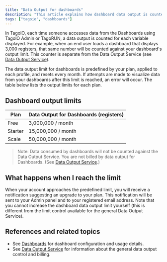 ```yaml
---
title: "Data Output for dashboards"
description: "This article explains how dashboard data output is counted in TagoIO, the monthly output limits per plan, and what happens when you reach those limits."
tags: ["tagoio", "dashboards"]
---
```


In TagoIO, each time someone accesses data from the Dashboards using TagoIO Admin or TagoRUN, a data output is counted for each variable displayed. For example, when an end user loads a dashboard that displays 3,000 registers, that same number will be counted against your dashboard's output limit. This counter is separate from the Data Output Service (see [Data Output Service](../services/data-output-service)).

The data output limit for dashboards is predefined by your plan, applied to each profile, and resets every month. If attempts are made to visualize data from your dashboards after this limit is reached, an error will occur. The table below lists the output limits for each plan.

## Dashboard output limits

| Plan    | Data Output for Dashboards (registers) |
|---------|----------------------------------------|
| Free    | 3,000,000 / month                      |
| Starter | 15,000,000 / month                     |
| Scale   | 50,000,000 / month                     |

> Note: Data consumed by dashboards will not be counted against the Data Output Service. You are not billed by data output for Dashboards. (See [Data Output Service](../services/data-output-service).)

## What happens when I reach the limit

When your account approaches the predefined limit, you will receive a notification suggesting an upgrade to your plan. This notification will be sent to your Admin panel and to your registered email address. Note that you cannot increase the dashboard data output limit yourself (this is different from the limit control available for the general Data Output Service).

## References and related topics

- See [Dashboards](../dashboards/creating-dashboard-tabs) for dashboard configuration and usage details.
- See [Data Output Service](../services/data-output-service) for information about the general data output control and billing.